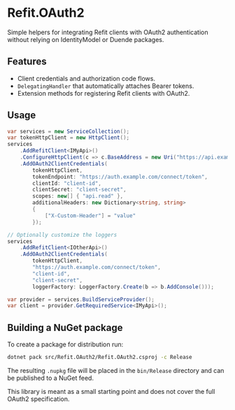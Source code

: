 # Refit.OAuth2

Simple helpers for integrating Refit clients with OAuth2 authentication without relying on IdentityModel or Duende packages.

## Features

- Client credentials and authorization code flows.
- `DelegatingHandler` that automatically attaches Bearer tokens.
- Extension methods for registering Refit clients with OAuth2.

## Usage

```csharp
var services = new ServiceCollection();
var tokenHttpClient = new HttpClient();
services
    .AddRefitClient<IMyApi>()
    .ConfigureHttpClient(c => c.BaseAddress = new Uri("https://api.example.com"))
    .AddOAuth2ClientCredentials(
        tokenHttpClient,
        tokenEndpoint: "https://auth.example.com/connect/token",
        clientId: "client-id",
        clientSecret: "client-secret",
        scopes: new[] { "api.read" },
        additionalHeaders: new Dictionary<string, string>
        {
            ["X-Custom-Header"] = "value"
        });

// Optionally customize the loggers
services
    .AddRefitClient<IOtherApi>()
    .AddOAuth2ClientCredentials(
        tokenHttpClient,
        "https://auth.example.com/connect/token",
        "client-id",
        "client-secret",
        loggerFactory: LoggerFactory.Create(b => b.AddConsole()));

var provider = services.BuildServiceProvider();
var client = provider.GetRequiredService<IMyApi>();
```

## Building a NuGet package

To create a package for distribution run:

```bash
dotnet pack src/Refit.OAuth2/Refit.OAuth2.csproj -c Release
```

The resulting `.nupkg` file will be placed in the `bin/Release` directory and
can be published to a NuGet feed.

This library is meant as a small starting point and does not cover the full OAuth2 specification.
